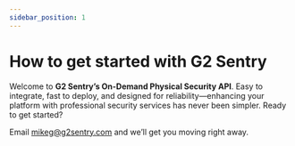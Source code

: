 ```yaml
---
sidebar_position: 1
---
```


# How to get started with G2 Sentry

Welcome to **G2 Sentry’s On-Demand Physical Security API**. Easy to integrate, 
fast to deploy, and designed for reliability—enhancing your platform with 
professional security services has never been simpler. Ready to get started?

Email [mikeg@g2sentry.com](mailto:mikeg@g2sentry.com) and we’ll get you moving right away.
